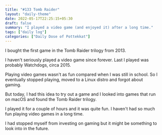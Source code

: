 ```yaml
---
title: "#133 Tomb Raider"
layout: "daily-theme"
date: 2022-05-17T22:25:15+05:30
draft: false
summary: "I played a video game (and enjoyed it) after a long time."
tags: ["daily log"]
categories: ["Daily Dose of Pottekkat"]
---
```


I bought the first game in the Tomb Raider trilogy from 2013.

I haven't seriously played a video game since forever. Last I played was probably Watchdogs, circa 2015.

Playing video games wasn't as fun compared when I was still in school. So I eventually stopped playing, moved to a Linux distro and forgot about gaming.

But today, I had this idea to try out a game and I looked into games that run on macOS and found the Tomb Raider trilogy.

I played it for a couple of hours and it was quite fun. I haven't had so much fun playing video games in a long time.

I had stopped myself from investing on gaming but it might be something to look into in the future.
